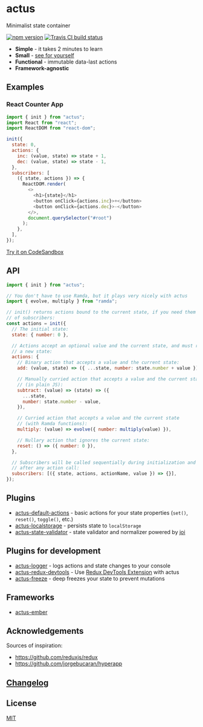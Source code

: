 # actus

Minimalist state container

[![npm version](https://img.shields.io/npm/v/actus.svg?style=flat-square)](https://www.npmjs.com/package/actus)
[![Travis CI build status](https://img.shields.io/travis/com/EvgenyOrekhov/actus/master.svg?style=flat-square)](https://travis-ci.com/EvgenyOrekhov/actus)

- **Simple** - it takes 2 minutes to learn
- **Small** - [see for yourself](https://bundlephobia.com/result?p=actus)
- **Functional** - immutable data-last actions
- **Framework-agnostic**

## Examples

### React Counter App

```js
import { init } from "actus";
import React from "react";
import ReactDOM from "react-dom";

init({
  state: 0,
  actions: {
    inc: (value, state) => state + 1,
    dec: (value, state) => state - 1,
  },
  subscribers: [
    ({ state, actions }) => {
      ReactDOM.render(
        <>
          <h1>{state}</h1>
          <button onClick={actions.inc}>+</button>
          <button onClick={actions.dec}>-</button>
        </>,
        document.querySelector("#root")
      );
    },
  ],
});
```

[Try it on CodeSandbox](https://codesandbox.io/s/actusreact-counter-app-example-y4p8e)

## API

```js
import { init } from "actus";

// You don't have to use Ramda, but it plays very nicely with actus
import { evolve, multiply } from "ramda";

// init() returns actions bound to the current state, if you need them outside
// of subscribers:
const actions = init({
  // The initial state:
  state: { number: 0 },

  // Actions accept an optional value and the current state, and must return
  // a new state:
  actions: {
    // Binary action that accepts a value and the current state:
    add: (value, state) => ({ ...state, number: state.number + value }),

    // Manually curried action that accepts a value and the current state
    // (in plain JS):
    subtract: (value) => (state) => ({
      ...state,
      number: state.number - value,
    }),

    // Curried action that accepts a value and the current state
    // (with Ramda functions):
    multiply: (value) => evolve({ number: multiply(value) }),

    // Nullary action that ignores the current state:
    reset: () => ({ number: 0 }),
  },

  // Subscribers will be called sequentially during initialization and then
  // after any action call:
  subscribers: [({ state, actions, actionName, value }) => {}],
});
```

## Plugins

- [actus-default-actions](https://github.com/EvgenyOrekhov/actus/tree/master/packages/actus-default-actions) - basic actions for your state properties (`set()`, `reset()`, `toggle()`, etc.)
- [actus-localstorage](https://github.com/EvgenyOrekhov/actus/tree/master/packages/actus-localstorage) - persists state to `localStorage`
- [actus-state-validator](https://github.com/EvgenyOrekhov/actus/tree/master/packages/actus-state-validator) - state validator and normalizer powered by [joi](https://github.com/hapijs/joi)

## Plugins for development

- [actus-logger](https://github.com/EvgenyOrekhov/actus/tree/master/packages/actus-logger) - logs actions and state changes to your console
- [actus-redux-devtools](https://github.com/EvgenyOrekhov/actus/tree/master/packages/actus-redux-devtools) - Use [Redux DevTools Extension](https://github.com/zalmoxisus/redux-devtools-extension) with actus
- [actus-freeze](https://github.com/EvgenyOrekhov/actus/tree/master/packages/actus-freeze) - deep freezes your state to prevent mutations

## Frameworks

- [actus-ember](https://github.com/EvgenyOrekhov/actus/tree/master/packages/actus-ember)

## Acknowledgements

Sources of inspiration:

- https://github.com/reduxjs/redux
- https://github.com/jorgebucaran/hyperapp

## [Changelog](https://github.com/EvgenyOrekhov/actus/releases)

## License

[MIT](/LICENSE)
